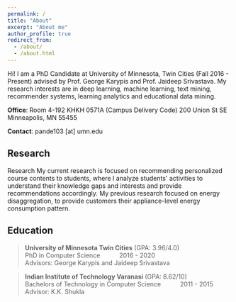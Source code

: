 ```yaml
---
permalink: /
title: "About"
excerpt: "About me"
author_profile: true
redirect_from:
  - /about/
  - /about.html
---
```


Hi! I am a PhD Candidate at University of Minnesota, Twin Cities (Fall 2016 - Present)  advised by Prof. George Karypis and Prof. Jaideep Srivastava.  My research interests are in deep learning, machine learning, text mining, recommender systems, learning analytics and educational data mining.

**Office**: Room 4-192 KHKH
0571A (Campus Delivery Code)
200 Union St SE
Minneapolis, MN 55455

**Contact**: pande103 [at] umn.edu

## Research


Research
My current research is focused on recommending personalized course contents to students, where I analyze students' activities  to understand their knowledge gaps and interests and provide recommendations accordingly. My previous research focused on energy disaggregation, to provide customers their appliance-level energy consumption pattern.

## Education

> **University of Minnesota Twin Cities** (GPA: 3.96/4.0)  <br/>
> PhD in Computer Science  &nbsp; &nbsp; &nbsp; &nbsp; &nbsp; 2016 - 2020 <br/>
> Advisors: George Karypis and Jaideep Srivastava <br/>

> **Indian Institute of Technology Varanasi** (GPA: 8.62/10) <br/>
> Bachelors of Technology  in Computer Science  &nbsp; &nbsp; &nbsp; &nbsp; &nbsp; 2011 - 2015 <br/>
> Advisor: K.K. Shukla <br/>
